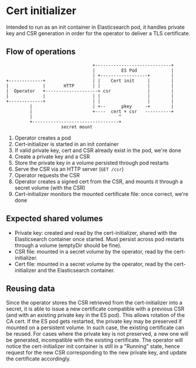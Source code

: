 
# Cert initializer

Intended to run as an init container in Elasticsearch pod, it handles private key and CSR generation in order for the operator to deliver a TLS certificate.

## Flow of operations

```text
                                 +-----------------------------+
                                 |          ES Pod             |
                                 | +------------------+        |
+-------------+                  | |    Cert init     |        |
|             |       HTTP       | |                  |        |
|  Operator   +--------------------> csr              |        |
|             |                  | |                  |        |
+-------------+                  | |                  |        |
         |                       | +--      pkey     -+        |
         |                       +----  cert + csr   ----------+
         |                                 ^
         +---------------------------------+
                     secret mount
```

1. Operator creates a pod
2. Cert-initializer is started in an init container
3. If valid private key, cert and CSR already exist in the pod, we're done
4. Create a private key and a CSR
5. Store the private key in a volume persisted through pod restarts
6. Serve the CSR via an HTTP server (`GET /csr`)
7. Operator requests the CSR
8. Operator creates a signed cert from the CSR, and mounts it through a secret volume (with the CSR)
9. Cert-initializer monitors the mounted certificate file: once correct, we're done

## Expected shared volumes

* Private key: created and read by the cert-initializer, shared with the Elasticsearch container once started. Must persist across pod restarts through a volume (emptyDir should be fine).
* CSR file: mounted in a secret volume by the operator, read by the cert-initializer.
* Cert file: mounted in a secret volume by the operator, read by the cert-initializer and the Elasticsearch container.

## Reusing data

Since the operator stores the CSR retrieved from the cert-initializer into a secret, it is able to issue a new certificate compatible with a previous CSR (and with an existing private key in the ES pod). This allows rotation of the CA cert.
If the ES pod gets restarted, the private key may be preserved if mounted on a persistent volume. In such case, the existing certificate can be reused.
For cases where the private key is not preserved, a new one will be generated, incompatible with the existing certificate. The operator will notice the cert-initializer init container is still in a "Running" state, hence request for the new CSR corresponding to the new private key, and update the certificate accordingly.
